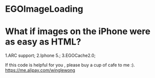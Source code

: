EGOImageLoading
===============

What if images on the iPhone were as easy as HTML?
===============
1.ARC support;
2.Iphone 5.;
3.EGOCache2.0;

If this code is helpful for you , please buy a cup of cafe to me :).
https://me.alipay.com/winglewong
